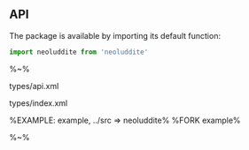 ## API

The package is available by importing its default function:

```js
import neoluddite from 'neoluddite'
```

%~%

<typedef method="neoluddite">types/api.xml</typedef>

<typedef>types/index.xml</typedef>

%EXAMPLE: example, ../src => neoluddite%
%FORK example%

%~%
